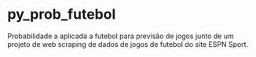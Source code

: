 # py_prob_futebol
 Probabilidade a aplicada a futebol para previsão de jogos junto de um projeto de web scraping de dados de jogos de futebol do site ESPN Sport.
